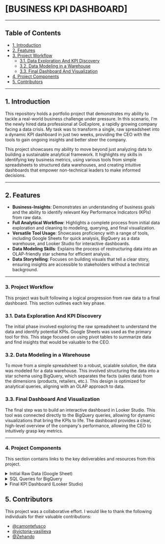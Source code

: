 # [BUSINESS KPI DASHBOARD]

---

## Table of Contents

- [1. Introduction](#1-introduction)
- [2. Features](#2-features)
- [3. Project Workflow](#3-project-workflow)
  - [3.1. Data Exploration And KPI Discovery](#31-data-exploration-and-kpi-discovery)
  - [3.2. Data Modeling in a Warehouse](#32-data-modeling-in-a-warehouse)
  - [3.3. Final Dashboard And Visualization](#33-final-dashboard-and-visualization)
- [4. Project Components](#4-project-components)
- [5. Contributors](#5-contributors)

---

## 1. Introduction

This repository holds a portfolio project that demonstrates my ability to tackle a real-world business challenge under pressure. In this scenario, I'm the newly hired data professional at GoExplore, a rapidly growing company facing a data crisis. My task was to transform a single, raw spreadsheet into a dynamic KPI dashboard in just two weeks, providing the CEO with the tools to gain ongoing insights and better steer the company.

This project showcases my ability to move beyond just analyzing data to building a sustainable analytical framework. It highlights my skills in identifying key business metrics, using various tools from simple spreadsheets to structured data warehouses, and creating intuitive dashboards that empower non-technical leaders to make informed decisions.

---

## 2. Features

- **Business-Insights**: Demonstrates an understanding of business goals and the ability to identify relevant Key Performance Indicators (KPIs) from raw data.
- **Full Analytical Workflow**: Highlights a complete process from initial data exploration and cleaning to modeling, querying, and final visualization.
- **Versatile Tool Usage**: Showcases proficiency with a range of tools, including Google Sheets for quick analysis, BigQuery as a data warehouse, and Looker Studio for interactive dashboards.
- **Data Modeling Skills**: Explains the process of restructuring data into an OLAP-friendly star schema for efficient analysis.
- **Data Storytelling**: Focuses on building visuals that tell a clear story, ensuring insights are accessible to stakeholders without a technical background.

---

### 3. Project Workflow

This project was built following a logical progression from raw data to a final dashboard. This section outlines each key phase.

### 3.1. Data Exploration And KPI Discovery
The initial phase involved exploring the raw spreadsheet to understand the data and identify potential KPIs. Google Sheets was used as the primary tool for this. This stage focused on using pivot tables to summarize data and find insights that would be valuable to the CEO.

### 3.2. Data Modeling in a Warehouse
To move from a simple spreadsheet to a robust, scalable solution, the data was modeled for a data warehouse. This involved structuring the data into a star schema using BigQuery, which separates the facts (sales data) from the dimensions (products, retailers, etc.). This design is optimized for analytical queries, aligning with an OLAP approach to data.

### 3.3. Final Dashboard And Visualization
The final step was to build an interactive dashboard in Looker Studio. This tool was connected directly to the BigQuery queries, allowing for dynamic visualizations that bring the KPIs to life. The dashboard provides a clear, high-level overview of the company's performance, allowing the CEO to intuitively grasp key metrics.

---

### 4. Project Components

This section contains links to the key deliverables and resources from this project.

<details>
<summary>Initial Raw Data (Google Sheet)</summary>
<br>
This Google Sheet shows the revenue KPIs I created for the project. It contains pivot tables that summarize the data and charts that visualize the key metrics, demonstrating my initial analysis of the company's performance.
<br>
<a href="https://docs.google.com/spreadsheets/d/1Ha5fPKU8lrVWPSfVkhw9XGEvXldpoc39vjFBeax_UO0/edit?gid=1031855285#gid=1031855285">View Google Sheet</a>
</details>

<details>
<summary>SQL Queries for BigQuery</summary>
<br>
The SQL queries used for this project demonstrate our process of transforming raw data into structured, analytical insights for the dashboard. Due to the data retention policy of the free BigQuery service, a screenshot of one of my queries has been preserved to document our work.
<br>
<a href="https://github.com/Cebulva/business-kpi-dashboard/blob/main/Screenshots/BigQueryRevenueQuery.png">View SQL Revenue Query</a>
</details>

<details>
<summary>Final KPI Dashboard (Looker Studio)</summary>
<br>
The final interactive dashboard built to provide the CEO with a clear, ongoing view of GoExplore’s performance. This dashboard visualizes the key metrics and insights derived from the data analysis. I was responsible for the first slide of the dashboard.
<br>
<a href="https://lookerstudio.google.com/reporting/928e4db6-c643-41d3-a4b2-d90d151dd09a">View Dashboard</a>
</details>

## 5. Contributors

This project was a collaborative effort. I would like to thank the following individuals for their valuable contributions:

- [@camontefusco](https://github.com/camontefusco/)
- [@victoria-vasilieva](https://github.com/victoria-vasilieva)
- [@Zehando](https://github.com/Zehando)
